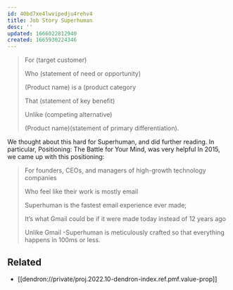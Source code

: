 ```yaml
---
id: 40bd7xe4lwvipedju4rehv4
title: Job Story Superhuman
desc: ''
updated: 1666022812940
created: 1665930224346
---
```


> For (target customer)
>
> Who (statement of need or opportunity)
>
> (Product name) is a (product category
>
> That (statement of key benefit)
>
> Unlike (competing alternative)
>
> (Product name)(statement of primary differentiation).

We thought about this hard for Superhuman, and did further reading. In particular, Positioning: The Battle for Your Mind, was very helpful
In 2015, we came up with this positioning:

> For founders, CEOs, and managers of high-growth technology companies
>
> Who feel like their work is mostly email
>
> Superhuman is the fastest email experience ever made;
>
> It’s what Gmail could be if it were made today instead of 12 years ago
>
> Unlike Gmail -Superhuman is meticulously crafted so that everything happens in 100ms or less.

## Related
- [[dendron://private/proj.2022.10-dendron-index.ref.pmf.value-prop]]